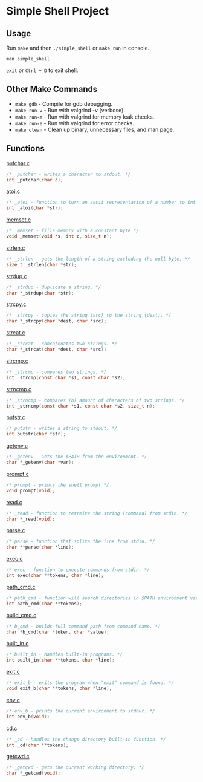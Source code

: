 # Simple Shell Project

## Usage

Run `make` and then `./simple_shell` or `make run` in console.

`man simple_shell`

`exit` or `Ctrl + D` to exit shell.

## Other Make Commands
* `make gdb` - Compile for gdb debugging.
* `make run-v` - Run with valgrind -v (verbose).
* `make run-m` - Run with valgrind for memory leak checks.
* `make run-e` - Run with valgrind for error checks.
* `make clean` - Clean up binary, unnecessary files, and man page.

## Functions
[putchar.c](../master/putchar.c)
```c
/* _putchar - writes a character to stdout. */
int _putchar(char c);
```

[atoi.c](../master/atoi.c)
```c
/* _atoi - function to turn an ascii representation of a number to int */
int _atoi(char *str);
```

[memset.c](../master/memset.c)
```c
/* _memset - fills memory with a constant byte */
void _memset(void *s, int c, size_t n);
```

[strlen.c](../master/strlen.c)
```c
/* _strlen - gets the length of a string excluding the null byte. */
size_t _strlen(char *str);
```

[strdup.c](../master/strdup.c)
```c
/* _strdup - duplicate a string. */
char *_strdup(char *str);
```

[strcpy.c](../master/strcpy.c)
```c
/* _strcpy - copies the string (src) to the string (dest). */
char *_strcpy(char *dest, char *src);
```

[strcat.c](../master/strcat.c)
```c
/* _strcat - concatenates two strings. */
char *_strcat(char *dest, char *src);
```

[strcmp.c](../master/strcmp.c)
```c
/* _strcmp - compares two strings. */
int _strcmp(const char *s1, const char *s2);
```

[strncmp.c](../master/strncmp.c)
```c
/* _strncmp - compares (n) amount of characters of two strings. */
int _strncmp(const char *s1, const char *s2, size_t n);
```

[putstr.c](../master/putstr.c)
```c
/* putstr - writes a string to stdout. */
int putstr(char *str);
```

[getenv.c](../master/getenv.c)
```c
/* _getenv - Gets the $PATH from the environment. */
char *_getenv(char *var);
```

[prompt.c](../master/prompt.c)
```c
/* prompt - prints the shell prompt */
void prompt(void);
```

[read.c](../master/read.c)
```c
/* _read - function to retreive the string (command) from stdin. */
char *_read(void);
```

[parse.c](../master/parse.c)
```c
/* parse - function that splits the line from stdin. */
char **parse(char *line);
```

[exec.c](../master/exec.c)
```c
/* exec - function to execute commands from stdin. */
int exec(char **tokens, char *line);
```

[path_cmd.c](../master/path_cmd.c)
```c
/* path_cmd - function will search directories in $PATH environment variable */
int path_cmd(char **tokens);
```

[build_cmd.c](../master/build_cmd.c)
```c
/* b_cmd - builds full command path from command name. */
char *b_cmd(char *token, char *value);
```

[built_in.c](../master/built_in.c)
```c
/* built_in - handles built-in programs. */
int built_in(char **tokens, char *line);
```

[exit.c](../master/exit.c)
```c
/* exit_b - exits the program when "exit" command is found. */
void exit_b(char **tokens, char *line);
```

[env.c](../master/env.c)
```c
/* env_b - prints the current environment to stdout. */
int env_b(void);
```

[cd.c](../master/cd.c)
```c
/* _cd - handles the change directory built-in function. */
int _cd(char **tokens);
```

[getcwd.c](../master/getcwd.c)
```c
/* _getcwd - gets the current working directory. */
char *_getcwd(void);
```